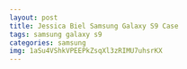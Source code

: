 ```yaml
---
layout: post
title: Jessica Biel Samsung Galaxy S9 Case
tags: samsung galaxy s9
categories: samsung
img: 1aSu4VShkVPEEPkZsqXl3zRIMU7uhsrKX
---
```

